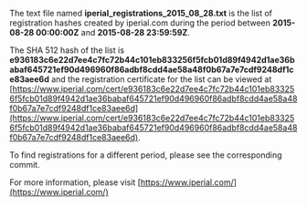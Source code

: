 The text file named **iperial_registrations_2015_08_28.txt** is the list of registration hashes created by iperial.com during the period between **2015-08-28 00:00:00Z** and **2015-08-28 23:59:59Z**.

The SHA 512 hash of the list is **e936183c6e22d7ee4c7fc72b44c101eb833256f5fcb01d89f4942d1ae36babaf645721ef90d496960f86adbf8cdd4ae58a48f0b67a7e7cdf9248df1ce83aee6d** and the registration certificate for the list can be viewed at [https://www.iperial.com/cert/e936183c6e22d7ee4c7fc72b44c101eb833256f5fcb01d89f4942d1ae36babaf645721ef90d496960f86adbf8cdd4ae58a48f0b67a7e7cdf9248df1ce83aee6d](https://www.iperial.com/cert/e936183c6e22d7ee4c7fc72b44c101eb833256f5fcb01d89f4942d1ae36babaf645721ef90d496960f86adbf8cdd4ae58a48f0b67a7e7cdf9248df1ce83aee6d).

To find registrations for a different period, please see the corresponding commit.

For more information, please visit [https://www.iperial.com/](https://www.iperial.com/)
